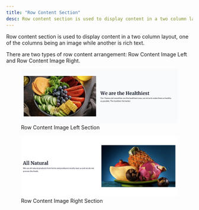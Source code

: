 ```yaml
---
title: "Row Content Section"
desc: Row content section is used to display content in a two column layout, one of the columns being an image while another is rich text.
---
```


Row content section is used to display content in a two column layout, one of the columns being an image while another is rich text.

There are two types of row content arrangement: Row Content Image Left and Row Content Image Right.

<figure>
  <img src="./row-content-img-left.png" alt="Section composed of two columns with an image on the left and rich text on the right.">
  <figcaption>Row Content Image Left Section</figcaption>
</figure>

<figure>
  <img src="./row-content-img-right.png" alt="Section composed of two columns with an image on the right and rich text on the left.">
  <figcaption>Row Content Image Right Section</figcaption>
</figure>

